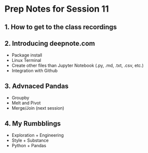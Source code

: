 # Prep Notes for Session 11
## 1. How to get to the class recordings
## 2. Introducing deepnote.com
- Package install
- Linux Terminal
- Create other files than Jupyter Notebook (.py, .md, .txt, .csv, etc.)
- Integration with Github
## 3. Advnaced Pandas 
- Groupby
- Melt and Pivot
- Merge/Join (next session)
## 4. My Rumbblings
- Exploration + Engineering
- Style + Substance
- Python + Pandas
